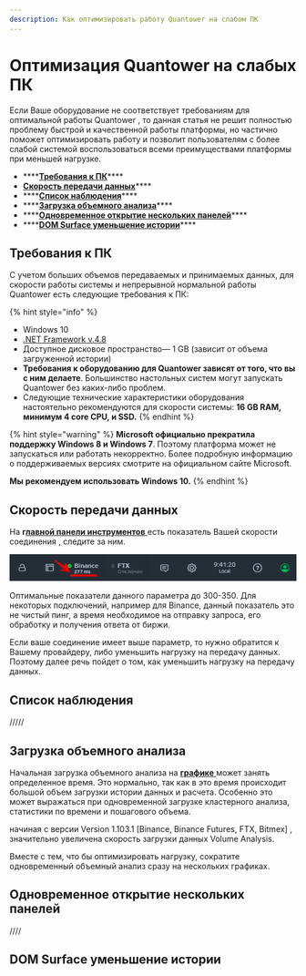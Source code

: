 ```yaml
---
description: Как оптимизировать работу Quantower на слабом ПК
---
```


# Оптимизация Quantower на слабых ПК

Если Ваше оборудование не соответствует требованиям для оптимальной работы Quantower , то данная статья  не решит полностью проблему быстрой и качественной работы платформы, но частично поможет оптимизировать работу и позволит пользователям с более слабой системой воспользоваться всеми преимуществами платформы при меньшей нагрузке.

* \*\*\*\*[**Требования к ПК**](optimizaciya-quantower-na-slabykh-pk.md#trebovaniya-k-pk)\*\*\*\*
* [**Скорость передачи данных**](optimizaciya-quantower-na-slabykh-pk.md#skorost-peredachi-dannykh)\*\*\*\*
* \*\*\*\*[**Список наблюдения**](optimizaciya-quantower-na-slabykh-pk.md#spisok-nablyudeniya)\*\*\*\*
* \*\*\*\*[**Загрузка объемного анализа**](optimizaciya-quantower-na-slabykh-pk.md#optimizaciya-quantower-na-slabykh-pk)\*\*\*\*
* \*\*\*\*[**Одновременное открытие нескольких панелей**](optimizaciya-quantower-na-slabykh-pk.md#odnovremennoe-otkrytie-neskolkikh-panelei)\*\*\*\*
* \*\*\*\*[**DOM Surface уменьшение истории**](optimizaciya-quantower-na-slabykh-pk.md#dom-surface-umenshenie-istorii)\*\*\*\*

## **Требования к ПК**

С учетом больших объемов передаваемых и принимаемых данных, для скорости работы системы и непрерывной нормальной работы Quantower есть следующие требования к ПК:

{% hint style="info" %}
* Windows 10
* [.NET Framework v.4.8](https://dotnet.microsoft.com/download/dotnet-framework/thank-you/net48-web-installer)
* Доступное дисковое пространство— 1 GB \(зависит от объема загруженной истории\)
* **Требования к оборудованию для Quantower зависят от того, что вы с ним делаете**. Большинство настольных систем могут запускать Quantower без каких-либо проблем.
* Следующие технические характеристики оборудования настоятельно рекомендуются для скорости системы: **16 GB RAM, минимум  4 core CPU, и SSD.**
{% endhint %}

{% hint style="warning" %}
**Microsoft официально прекратила поддержку Windows 8 и Windows 7**. Поэтому платформа может не запускаться или работать некорректно. Более подробную информацию о поддерживаемых версиях смотрите на официальном сайте Microsoft.  
  
**Мы рекомендуем использовать Windows 10.**
{% endhint %}

## Скорость передачи данных

На **г**[**лавной панели инструментов** ](https://help.quantower.com/general-settings/main-toolbar)есть показатель Вашей скорости соединения , следите за ним.

![&#x41F;&#x43E;&#x43A;&#x430;&#x437;&#x430;&#x442;&#x435;&#x43B;&#x44C; &#x441;&#x43A;&#x43E;&#x440;&#x43E;&#x441;&#x442;&#x438; &#x43F;&#x435;&#x440;&#x435;&#x434;&#x430;&#x447;&#x438; &#x438; &#x43F;&#x43E;&#x43B;&#x443;&#x447;&#x435;&#x43D;&#x438;&#x44F; &#x434;&#x430;&#x43D;&#x43D;&#x44B;&#x445; &#x432;&#x44B;&#x431;&#x440;&#x430;&#x43D;&#x43D;&#x43E;&#x433;&#x43E; &#x441;&#x43E;&#x435;&#x434;&#x438;&#x43D;&#x435;&#x43D;&#x438;&#x44F;](.gitbook/assets/skorost-soedinneniya.png)

Оптимальные показатели данного параметра до 300-350. Для некоторых подключений, например для Binance, данный показатель это не чистый пинг, а время необходимое на отправку запроса, его обработку и получения ответа от биржи.

Если ваше соединение имеет выше параметр, то нужно обратится к Вашему провайдеру, либо уменьшить нагрузку на передачу данных. Поэтому далее речь пойдет о том, как уменьшить нагрузку на передачу данных.

## **Список наблюдения**

/////

## **Загрузка объемного анализа**

Начальная загрузка объемного анализа на [**графике** ](https://app.gitbook.com/@quantower/s/quantower-ru/~/drafts/-Mb0B1L-dpJcZ1tXEmpW/analytics-panels/chart)может занять определенное время. Это нормально, так как в это время происходит большой объем загрузки истории данных и расчета. Особенно это может выражаться при одновременной загрузке кластерного анализа, статистики по времени и пошагового объема. 

 начиная с версии Version 1.103.1 \[Binance, Binance Futures, FTX, Bitmex\] , значительно увеличена скорость загрузки данных Volume Analysis.   
  
Вместе с тем, что бы оптимизировать нагрузку, сократите одновременный объемный анализ сразу на нескольких графиках.



## **Одновременное открытие нескольких панелей**

////

## **DOM Surface уменьшение истории**

